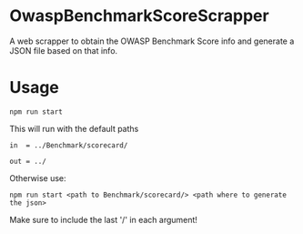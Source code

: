 # OwaspBenchmarkScoreScrapper
A web scrapper to obtain the OWASP Benchmark Score info and generate a JSON file based on that info.

# Usage

`npm run start`

This will run with the default paths

`in  = ../Benchmark/scorecard/`

`out = ../`


Otherwise use:

`npm run start <path to Benchmark/scorecard/> <path where to generate the json>` 

Make sure to include the last '/' in each argument!


